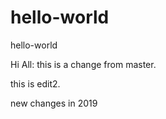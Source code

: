 # hello-world
hello-world

Hi All:
this is a change from master.

this is edit2.

new changes in 2019
